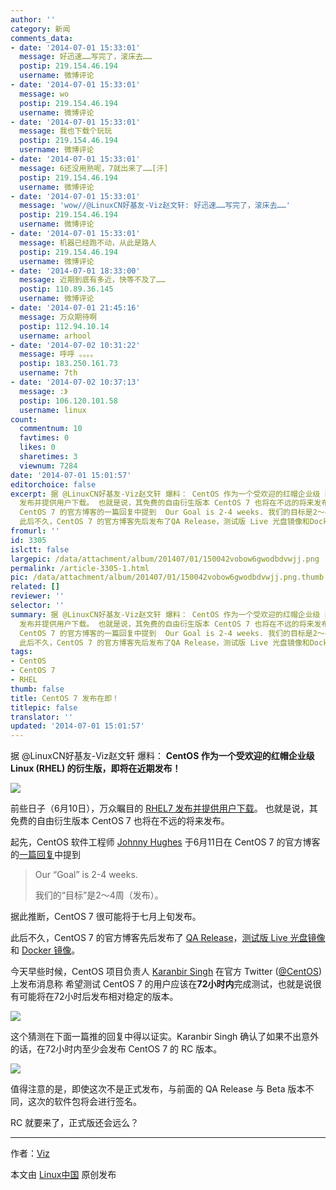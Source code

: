```yaml
---
author: ''
category: 新闻
comments_data:
- date: '2014-07-01 15:33:01'
  message: 好迅速……写完了，滚床去……
  postip: 219.154.46.194
  username: 微博评论
- date: '2014-07-01 15:33:01'
  message: wo
  postip: 219.154.46.194
  username: 微博评论
- date: '2014-07-01 15:33:01'
  message: 我也下载个玩玩
  postip: 219.154.46.194
  username: 微博评论
- date: '2014-07-01 15:33:01'
  message: 6还没用熟呢，7就出来了……[汗]
  postip: 219.154.46.194
  username: 微博评论
- date: '2014-07-01 15:33:01'
  message: 'wow//@LinuxCN好基友-Viz赵文轩: 好迅速……写完了，滚床去……'
  postip: 219.154.46.194
  username: 微博评论
- date: '2014-07-01 15:33:01'
  message: 机器已经跑不动，从此是路人
  postip: 219.154.46.194
  username: 微博评论
- date: '2014-07-01 18:33:00'
  message: 近期到底有多近，快等不及了……
  postip: 110.89.36.145
  username: 微博评论
- date: '2014-07-01 21:45:16'
  message: 万众期待啊
  postip: 112.94.10.14
  username: arhool
- date: '2014-07-02 10:31:22'
  message: 呼呼 。。。。
  postip: 183.250.161.73
  username: 7th
- date: '2014-07-02 10:37:13'
  message: :》
  postip: 106.120.101.58
  username: linux
count:
  commentnum: 10
  favtimes: 0
  likes: 0
  sharetimes: 3
  viewnum: 7284
date: '2014-07-01 15:01:57'
editorchoice: false
excerpt: 据 @LinuxCN好基友-Viz赵文轩 爆料： CentOS 作为一个受欢迎的红帽企业级 Linux (RHEL) 的衍生版，即将在近期发布！  前些日子（6月10日），万众瞩目的RHEL7
  发布并提供用户下载。 也就是说，其免费的自由衍生版本 CentOS 7 也将在不远的将来发布。 起先，CentOS 软件工程师Johnny Hughes于6月11日在
  CentOS 7 的官方博客的一篇回复中提到  Our Goal is 2-4 weeks. 我们的目标是2～4周（发布）。  据此推断，CentOS 7 很可能将于七月上旬发布。
  此后不久，CentOS 7 的官方博客先后发布了QA Release，测试版 Live 光盘镜像和Docker 镜像。
fromurl: ''
id: 3305
islctt: false
largepic: /data/attachment/album/201407/01/150042vobow6gwodbdvwjj.png
permalink: /article-3305-1.html
pic: /data/attachment/album/201407/01/150042vobow6gwodbdvwjj.png.thumb.jpg
related: []
reviewer: ''
selector: ''
summary: 据 @LinuxCN好基友-Viz赵文轩 爆料： CentOS 作为一个受欢迎的红帽企业级 Linux (RHEL) 的衍生版，即将在近期发布！  前些日子（6月10日），万众瞩目的RHEL7
  发布并提供用户下载。 也就是说，其免费的自由衍生版本 CentOS 7 也将在不远的将来发布。 起先，CentOS 软件工程师Johnny Hughes于6月11日在
  CentOS 7 的官方博客的一篇回复中提到  Our Goal is 2-4 weeks. 我们的目标是2～4周（发布）。  据此推断，CentOS 7 很可能将于七月上旬发布。
  此后不久，CentOS 7 的官方博客先后发布了QA Release，测试版 Live 光盘镜像和Docker 镜像。
tags:
- CentOS
- CentOS 7
- RHEL
thumb: false
title: CentOS 7 发布在即！
titlepic: false
translator: ''
updated: '2014-07-01 15:01:57'
---
```


据 @LinuxCN好基友-Viz赵文轩 爆料： **CentOS 作为一个受欢迎的红帽企业级 Linux (RHEL) 的衍生版，即将在近期发布！**


![](/data/attachment/album/201407/01/150042vobow6gwodbdvwjj.png)


前些日子（6月10日），万众瞩目的 [RHEL7 发布并提供用户下载](http://linux.cn/article-3179-1.html)。 也就是说，其免费的自由衍生版本 CentOS 7 也将在不远的将来发布。


起先，CentOS 软件工程师 [Johnny Hughes](http://wiki.centos.org/JohnnyHughes) 于6月11日在 CentOS 7 的官方博客的[一篇回复](http://seven.centos.org/2014/06/congratulations-to-red-hat-for-rhel7/#comment-3585)中提到



> 
> Our “Goal” is 2-4 weeks.
> 
> 
> 我们的“目标”是2～4周（发布）。
> 
> 
> 


据此推断，CentOS 7 很可能将于七月上旬发布。


此后不久，CentOS 7 的官方博客先后发布了 [QA Release](http://seven.centos.org/2014/06/centos-7-public-qa-release/)，[测试版 Live 光盘镜像](http://seven.centos.org/2014/06/centos-7-nightly-builds-and-live-media-iso-images/) 和 [Docker 镜像](http://seven.centos.org/2014/06/docker-image-for-centos-7qa-now-available/)。


今天早些时候，CentOS 项目负责人 [Karanbir Singh](http://wiki.centos.org/KaranbirSingh) 在官方 Twitter ([@CentOS](https://twitter.com/CentOS/)) 上发布消息称 希望测试 CentOS 7 的用户应该在**72小时内**完成测试，也就是说很有可能将在72小时后发布相对稳定的版本。


![](https://camo.githubusercontent.com/a718e4be1fd1ce46974d3c303979766c46dc7971/687474703a2f2f692e6375626575706c6f61642e636f6d2f487355444f7a2e706e67)


这个猜测在下面一篇推的回复中得以证实。Karanbir Singh 确认了如果不出意外的话，在72小时内至少会发布 CentOS 7 的 RC 版本。


![](https://camo.githubusercontent.com/79d84cca10a845a043a3d8de33e0394c4304747b/687474703a2f2f692e6375626575706c6f61642e636f6d2f4d72345059582e706e67)


值得注意的是，即使这次不是正式发布，与前面的 QA Release 与 Beta 版本不同，这次的软件包将会进行签名。


RC 就要来了，正式版还会远么？




---


作者：[Viz](https://github.com/vizv)


本文由 [Linux中国](http://linux.cn/) 原创发布